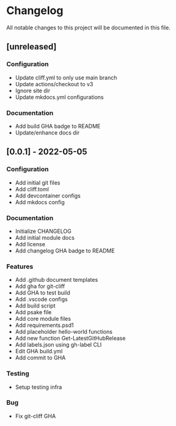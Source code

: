 # Changelog

All notable changes to this project will be documented in this file.

## [unreleased]

### Configuration

- Update cliff.yml to only use main branch
- Update actions/checkout to v3
- Ignore site dir
- Update mkdocs.yml configurations

### Documentation

- Add build GHA badge to README
- Update/enhance docs dir

## [0.0.1] - 2022-05-05

### Configuration

- Add initial git files
- Add cliff.toml
- Add devcontainer configs
- Add mkdocs config

### Documentation

- Initialize CHANGELOG
- Add initial module docs
- Add license
- Add changelog GHA badge to README

### Features

- Add .github document templates
- Add gha for git-cliff
- Add GHA to test build 
- Add .vscode configs
- Add build script
- Add psake file
- Add core module files
- Add requirements.psd1
- Add placeholder hello-world functions
- Add new function Get-LatestGitHubRelease
- Add labels.json using gh-label CLI
- Edit GHA build.yml
- Add commit to GHA

### Testing

- Setup testing infra

### Bug

- Fix git-cliff GHA

<!-- generated by git-cliff -->
